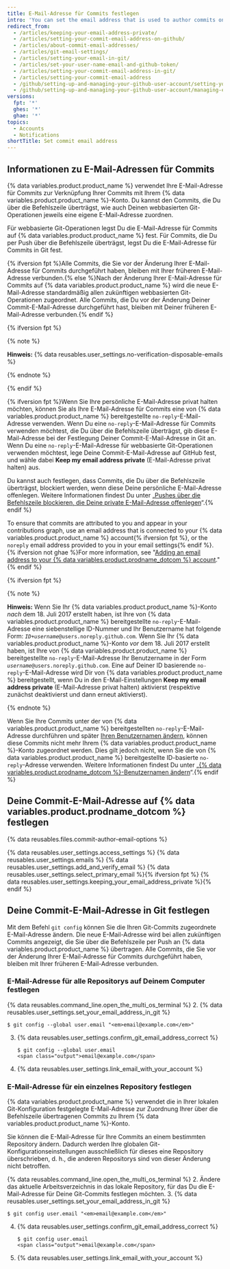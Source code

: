 ```yaml
---
title: E-Mail-Adresse für Commits festlegen
intro: 'You can set the email address that is used to author commits on {% data variables.product.product_name %} and on your computer.'
redirect_from:
  - /articles/keeping-your-email-address-private/
  - /articles/setting-your-commit-email-address-on-github/
  - /articles/about-commit-email-addresses/
  - /articles/git-email-settings/
  - /articles/setting-your-email-in-git/
  - /articles/set-your-user-name-email-and-github-token/
  - /articles/setting-your-commit-email-address-in-git/
  - /articles/setting-your-commit-email-address
  - /github/setting-up-and-managing-your-github-user-account/setting-your-commit-email-address
  - /github/setting-up-and-managing-your-github-user-account/managing-email-preferences/setting-your-commit-email-address
versions:
  fpt: '*'
  ghes: '*'
  ghae: '*'
topics:
  - Accounts
  - Notifications
shortTitle: Set commit email address
---
```


## Informationen zu E-Mail-Adressen für Commits

{% data variables.product.product_name %} verwendet Ihre E-Mail-Adresse für Commits zur Verknüpfung Ihrer Commits mit Ihrem {% data variables.product.product_name %}-Konto. Du kannst den Commits, die Du über die Befehlszeile überträgst, wie auch Deinen webbasierten Git-Operationen jeweils eine eigene E-Mail-Adresse zuordnen.

Für webbasierte Git-Operationen legst Du die E-Mail-Adresse für Commits auf {% data variables.product.product_name %} fest. Für Commits, die Du per Push über die Befehlszeile überträgst, legst Du die E-Mail-Adresse für Commits in Git fest.

{% ifversion fpt %}Alle Commits, die Sie vor der Änderung Ihrer E-Mail-Adresse für Commits durchgeführt haben, bleiben mit Ihrer früheren E-Mail-Adresse verbunden.{% else %}Nach der Änderung Ihrer E-Mail-Adresse für Commits auf {% data variables.product.product_name %} wird die neue E-Mail-Adresse standardmäßig allen zukünftigen webbasierten Git-Operationen zugeordnet. Alle Commits, die Du vor der Änderung Deiner Commit-E-Mail-Adresse durchgeführt hast, bleiben mit Deiner früheren E-Mail-Adresse verbunden.{% endif %}

{% ifversion fpt %}

{% note %}

**Hinweis:** {% data reusables.user_settings.no-verification-disposable-emails %}

{% endnote %}

{% endif %}

{% ifversion fpt %}Wenn Sie Ihre persönliche E-Mail-Adresse privat halten möchten, können Sie als Ihre E-Mail-Adresse für Commits eine von {% data variables.product.product_name %} bereitgestellte `no-reply`-E-Mail-Adresse verwenden. Wenn Du eine `no-reply`-E-Mail-Adresse für Commits verwenden möchtest, die Du über die Befehlszeile überträgst, gib diese E-Mail-Adresse bei der Festlegung Deiner Commit-E-Mail-Adresse in Git an. Wenn Du eine `no-reply`-E-Mail-Adresse für webbasierte Git-Operationen verwenden möchtest, lege Deine Commit-E-Mail-Adresse auf GitHub fest, und wähle dabei **Keep my email address private** (E-Mail-Adresse privat halten) aus.

Du kannst auch festlegen, dass Commits, die Du über die Befehlszeile überträgst, blockiert werden, wenn diese Deine persönliche E-Mail-Adresse offenlegen. Weitere Informationen findest Du unter „[Pushes über die Befehlszeile blockieren, die Deine private E-Mail-Adresse offenlegen](/articles/blocking-command-line-pushes-that-expose-your-personal-email-address)“.{% endif %}

To ensure that commits are attributed to you and appear in your contributions graph, use an email address that is connected to your {% data variables.product.product_name %} account{% ifversion fpt %}, or the `noreply` email address provided to you in your email settings{% endif %}. {% ifversion not ghae %}For more information, see "[Adding an email address to your {% data variables.product.prodname_dotcom %} account](/github/setting-up-and-managing-your-github-user-account/adding-an-email-address-to-your-github-account)."{% endif %}

{% ifversion fpt %}

{% note %}

**Hinweis:** Wenn Sie Ihr {% data variables.product.product_name %}-Konto _nach_ dem 18. Juli 2017 erstellt haben, ist Ihre von {% data variables.product.product_name %} bereitgestellte `no-reply`-E-Mail-Adresse eine siebenstellige ID-Nummer und Ihr Benutzername hat folgende Form: <code><em>ID+username</em>@users.noreply.github.com</code>. Wenn Sie Ihr {% data variables.product.product_name %}-Konto _vor_ dem 18. Juli 2017 erstellt haben, ist Ihre von {% data variables.product.product_name %} bereitgestellte `no-reply`-E-Mail-Adresse Ihr Benutzername in der Form <code><em>username</em>@users.noreply.github.com</code>. Eine auf Deiner ID basierende `no-reply`-E-Mail-Adresse wird Dir von {% data variables.product.product_name %} bereitgestellt, wenn Du in den E-Mail-Einstellungen **Keep my email address private** (E-Mail-Adresse privat halten) aktivierst (respektive zunächst deaktivierst und dann erneut aktivierst).

{% endnote %}

Wenn Sie Ihre Commits unter der von {% data variables.product.product_name %} bereitgestellten `no-reply`-E-Mail-Adresse durchführen und später [Ihren Benutzernamen ändern](/articles/changing-your-github-username), können diese Commits nicht mehr Ihrem {% data variables.product.product_name %}-Konto zugeordnet werden. Dies gilt jedoch nicht, wenn Sie die von {% data variables.product.product_name %} bereitgestellte ID-basierte `no-reply`-Adresse verwenden. Weitere Informationen findest Du unter „[{% data variables.product.prodname_dotcom %}-Benutzernamen ändern](/articles/changing-your-github-username)“.{% endif %}

## Deine Commit-E-Mail-Adresse auf {% data variables.product.prodname_dotcom %} festlegen

{% data reusables.files.commit-author-email-options %}

{% data reusables.user_settings.access_settings %}
{% data reusables.user_settings.emails %}
{% data reusables.user_settings.add_and_verify_email %}
{% data reusables.user_settings.select_primary_email %}{% ifversion fpt %}
{% data reusables.user_settings.keeping_your_email_address_private %}{% endif %}

## Deine Commit-E-Mail-Adresse in Git festlegen

Mit dem Befehl `git config` können Sie die Ihren Git-Commits zugeordnete E-Mail-Adresse ändern. Die neue E-Mail-Adresse wird bei allen zukünftigen Commits angezeigt, die Sie über die Befehlszeile per Push an {% data variables.product.product_name %} übertragen. Alle Commits, die Sie vor der Änderung Ihrer E-Mail-Adresse für Commits durchgeführt haben, bleiben mit Ihrer früheren E-Mail-Adresse verbunden.

### E-Mail-Adresse für alle Repositorys auf Deinem Computer festlegen

{% data reusables.command_line.open_the_multi_os_terminal %}
2. {% data reusables.user_settings.set_your_email_address_in_git %}
   ```shell
   $ git config --global user.email "<em>email@example.com</em>"
   ```
3. {% data reusables.user_settings.confirm_git_email_address_correct %}
   ```shell
   $ git config --global user.email
   <span class="output">email@example.com</span>
   ```
4. {% data reusables.user_settings.link_email_with_your_account %}

### E-Mail-Adresse für ein einzelnes Repository festlegen

{% data variables.product.product_name %} verwendet die in Ihrer lokalen Git-Konfiguration festgelegte E-Mail-Adresse zur Zuordnung Ihrer über die Befehlszeile übertragenen Commits zu Ihrem {% data variables.product.product_name %}-Konto.

Sie können die E-Mail-Adresse für Ihre Commits an einem bestimmten Repository ändern. Dadurch werden Ihre globalen Git-Konfigurationseinstellungen ausschließlich für dieses eine Repository überschrieben, d. h., die anderen Repositorys sind von dieser Änderung nicht betroffen.

{% data reusables.command_line.open_the_multi_os_terminal %}
2. Ändere das aktuelle Arbeitsverzeichnis in das lokale Repository, für das Du die E-Mail-Adresse für Deine Git-Commits festlegen möchten.
3. {% data reusables.user_settings.set_your_email_address_in_git %}
   ```shell
   $ git config user.email "<em>email@example.com</em>"
   ```
4. {% data reusables.user_settings.confirm_git_email_address_correct %}
   ```shell
   $ git config user.email
   <span class="output">email@example.com</span>
   ```
5. {% data reusables.user_settings.link_email_with_your_account %}
